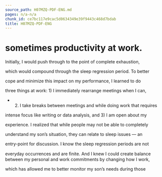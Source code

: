 ```yaml
---
source_path: H07MZQ-PDF-ENG.md
pages: n/a-n/a
chunk_id: ce7bc117e9cac5d0634349e39f9443c468d7bdab
title: H07MZQ-PDF-ENG
---
```

# sometimes productivity at work.

Initially, I would push through to the point of complete exhaustion,

which would compound through the sleep regression period. To better

cope and minimize this impact on my performance, I learned to do

three things at work: 1) I immediately rearrange meetings when I can,

- 2) I take breaks between meetings and while doing work that requires

intense focus like writing or data analysis, and 3) I am open about my

experience. I realized that while people may not be able to completely

understand my son’s situation, they can relate to sleep issues — an

entry-point for discussion. I know the sleep regression periods are not

everyday occurrences and are ﬁnite. And I knew I could create balance between my personal and work commitments by changing how I work,

which has allowed me to better monitor my son’s needs during those
